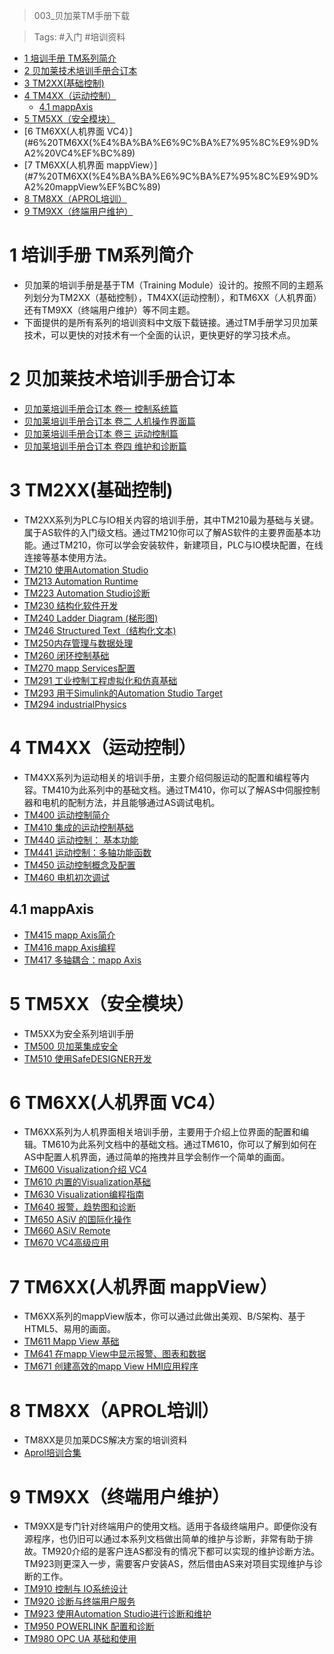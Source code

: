 > 003_贝加莱TM手册下载

> Tags: #入门 #培训资料

- [1 培训手册 TM系列简介](#1%20%E5%9F%B9%E8%AE%AD%E6%89%8B%E5%86%8C%20TM%E7%B3%BB%E5%88%97%E7%AE%80%E4%BB%8B)
- [2 贝加莱技术培训手册合订本](#2%20%E8%B4%9D%E5%8A%A0%E8%8E%B1%E6%8A%80%E6%9C%AF%E5%9F%B9%E8%AE%AD%E6%89%8B%E5%86%8C%E5%90%88%E8%AE%A2%E6%9C%AC)
- [3 TM2XX(基础控制)](#3%20TM2XX(%E5%9F%BA%E7%A1%80%E6%8E%A7%E5%88%B6))
- [4 TM4XX（运动控制）](#4%20TM4XX%EF%BC%88%E8%BF%90%E5%8A%A8%E6%8E%A7%E5%88%B6%EF%BC%89)
	- [4.1 mappAxis](#4.1%20mappAxis)
- [5 TM5XX（安全模块）](#5%20TM5XX%EF%BC%88%E5%AE%89%E5%85%A8%E6%A8%A1%E5%9D%97%EF%BC%89)
- [6 TM6XX(人机界面 VC4）](#6%20TM6XX(%E4%BA%BA%E6%9C%BA%E7%95%8C%E9%9D%A2%20VC4%EF%BC%89)
- [7 TM6XX(人机界面 mappView）](#7%20TM6XX(%E4%BA%BA%E6%9C%BA%E7%95%8C%E9%9D%A2%20mappView%EF%BC%89)
- [8 TM8XX（APROL培训）](#8%20TM8XX%EF%BC%88APROL%E5%9F%B9%E8%AE%AD%EF%BC%89)
- [9 TM9XX（终端用户维护）](#9%20TM9XX%EF%BC%88%E7%BB%88%E7%AB%AF%E7%94%A8%E6%88%B7%E7%BB%B4%E6%8A%A4%EF%BC%89)

# 1 培训手册 TM系列简介

- 贝加莱的培训手册是基于TM（Training Module）设计的。按照不同的主题系列划分为TM2XX（基础控制），TM4XX(运动控制），和TM6XX（人机界面）还有TM9XX（终端用户维护）等不同主题。
- 下面提供的是所有系列的培训资料中文版下载链接。通过TM手册学习贝加莱技术，可以更快的对技术有一个全面的认识，更快更好的学习技术点。

# 2 贝加莱技术培训手册合订本

- [贝加莱培训手册合订本 卷一 控制系统篇](https://gitee.com/yzydeer/BuR_Assistant/blob/master/TM_files/%E8%B4%9D%E5%8A%A0%E8%8E%B1%E5%9F%B9%E8%AE%AD%E6%89%8B%E5%86%8C%E5%90%88%E8%AE%A2%E6%9C%AC%20%E5%8D%B7%E4%B8%80%20%E6%8E%A7%E5%88%B6%E7%B3%BB%E7%BB%9F%E7%AF%87.pdf)
- [贝加莱培训手册合订本 卷二 人机操作界面篇](https://gitee.com/yzydeer/BuR_Assistant/blob/master/TM_files/%E8%B4%9D%E5%8A%A0%E8%8E%B1%E5%9F%B9%E8%AE%AD%E6%89%8B%E5%86%8C%E5%90%88%E8%AE%A2%E6%9C%AC%20%E5%8D%B7%E4%BA%8C%20%E4%BA%BA%E6%9C%BA%E6%93%8D%E4%BD%9C%E7%95%8C%E9%9D%A2%E7%AF%87.pdf)
- [贝加莱培训手册合订本 卷三 运动控制篇](https://gitee.com/yzydeer/BuR_Assistant/blob/master/TM_files/%E8%B4%9D%E5%8A%A0%E8%8E%B1%E5%9F%B9%E8%AE%AD%E6%89%8B%E5%86%8C%E5%90%88%E8%AE%A2%E6%9C%AC%20%E5%8D%B7%E4%B8%89%20%E8%BF%90%E5%8A%A8%E6%8E%A7%E5%88%B6%E7%AF%87.pdf)
- [贝加莱培训手册合订本 卷四 维护和诊断篇](https://gitee.com/yzydeer/BuR_Assistant/blob/master/TM_files/%E8%B4%9D%E5%8A%A0%E8%8E%B1%E5%9F%B9%E8%AE%AD%E6%89%8B%E5%86%8C%E5%90%88%E8%AE%A2%E6%9C%AC%20%E5%8D%B7%E5%9B%9B%20%E7%BB%B4%E6%8A%A4%E5%92%8C%E8%AF%8A%E6%96%AD%E7%AF%87.pdf)

# 3 TM2XX(基础控制)

- TM2XX系列为PLC与IO相关内容的培训手册，其中TM210最为基础与关键。属于AS软件的入门级文档。通过TM210你可以了解AS软件的主要界面基本功能。通过TM210，你可以学会安装软件，新建项目，PLC与IO模块配置，在线连接等基本使用方法。
- [TM210 使用Automation Studio](https://gitee.com/yzydeer/BuR_Assistant/blob/master/TM_files/TM210%E4%BD%BF%E7%94%A8Automation%20Studio_ZH_V4.7.pdf)
- [TM213 Automation Runtime](https://gitee.com/yzydeer/BuR_Assistant/blob/master/TM_files/TM213%20Automation%20Runtime_ZH_V4.7.pdf)
- [TM223 Automation Studio诊断](https://gitee.com/yzydeer/BuR_Assistant/blob/master/TM_files/TM223%20Automation%20Studio%E8%AF%8A%E6%96%AD_V4.4.pdf)
- [TM230 结构化软件开发](https://gitee.com/yzydeer/BuR_Assistant/blob/master/TM_files/TM230%20%E7%BB%93%E6%9E%84%E5%8C%96%E8%BD%AF%E4%BB%B6%E5%BC%80%E5%8F%91.pdf)
- [TM240 Ladder Diagram (梯形图)](https://gitee.com/yzydeer/BuR_Assistant/blob/master/TM_files/TM240%20Ladder%20Diagram%20(%E6%A2%AF%E5%BD%A2%E5%9B%BE)_V4.2.5.pdf)
- [TM246 Structured Text（结构化文本)](https://gitee.com/yzydeer/BuR_Assistant/blob/master/TM_files/TM246%20Structured%20Text%20%E7%BB%93%E6%9E%84%E5%8C%96%E6%96%87%E6%9C%AC_V3.0.9.pdf)
- [TM250内存管理与数据处理](https://gitee.com/yzydeer/BuR_Assistant/blob/master/TM_files/TM250%E5%86%85%E5%AD%98%E7%AE%A1%E7%90%86%E4%B8%8E%E6%95%B0%E6%8D%AE%E5%A4%84%E7%90%86_V4.34.pdf)
- [TM260 闭环控制基础](https://gitee.com/yzydeer/BuR_Assistant/blob/master/TM_files/TM260_%E9%97%AD%E7%8E%AF%E6%8E%A7%E5%88%B6%E5%9F%BA%E7%A1%80.pdf)
- [TM270 mapp Services配置](https://gitee.com/yzydeer/BuR_Assistant/blob/master/TM_files/TM270%20TRE.481%20mapp%20Services%E9%85%8D%E7%BD%AE_v1101.pdf)
- [TM291 工业控制工程虚拟化和仿真基础](https://gitee.com/yzydeer/BuR_Assistant/blob/master/TM_files/TM291_%E5%B7%A5%E4%B8%9A%E6%8E%A7%E5%88%B6%E5%B7%A5%E7%A8%8B%E8%99%9A%E6%8B%9F%E5%8C%96%E5%92%8C%E4%BB%BF%E7%9C%9F%E5%9F%BA%E7%A1%80.pdf)
- [TM293 用于Simulink的Automation Studio Target](https://gitee.com/yzydeer/BuR_Assistant/blob/master/TM_files/TM293_%E7%94%A8%E4%BA%8ESimulink%E7%9A%84Automation%20Studio%20Target.pdf)
- [TM294 industrialPhysics](https://gitee.com/yzydeer/BuR_Assistant/blob/master/TM_files/TM294_%20industrialPhysics.pdf)

# 4 TM4XX（运动控制）

- TM4XX系列为运动相关的培训手册，主要介绍伺服运动的配置和编程等内容。TM410为此系列中的基础文档。通过TM410，你可以了解AS中伺服控制器和电机的配制方法，并且能够通过AS调试电机。
- [TM400 运动控制简介](https://gitee.com/yzydeer/BuR_Assistant/blob/master/TM_files/TM400%20%E8%BF%90%E5%8A%A8%E6%8E%A7%E5%88%B6%E7%AE%80%E4%BB%8B_V4.3.3.pdf)
- [TM410 集成的运动控制基础](https://gitee.com/yzydeer/BuR_Assistant/blob/master/TM_files/TM410%20%E9%9B%86%E6%88%90%E7%9A%84%E8%BF%90%E5%8A%A8%E6%8E%A7%E5%88%B6%E5%9F%BA%E7%A1%80_V4.3.3.pdf)
- [TM440 运动控制： 基本功能](https://gitee.com/yzydeer/BuR_Assistant/blob/master/TM_files/TM440%20%E8%BF%90%E5%8A%A8%E6%8E%A7%E5%88%B6%EF%BC%9A%20%E5%9F%BA%E6%9C%AC%E5%8A%9F%E8%83%BD_V4.3.pdf)
- [TM441 运动控制：多轴功能函数](https://gitee.com/yzydeer/BuR_Assistant/blob/master/TM_files/TM441%20%E8%BF%90%E5%8A%A8%E6%8E%A7%E5%88%B6%EF%BC%9A%E5%A4%9A%E8%BD%B4%E5%8A%9F%E8%83%BD%E5%87%BD%E6%95%B0_V4.3.3.pdf)
- [TM450 运动控制概念及配置](https://gitee.com/yzydeer/BuR_Assistant/blob/master/TM_files/TM450%20%E8%BF%90%E5%8A%A8%E6%8E%A7%E5%88%B6%E6%A6%82%E5%BF%B5%E5%8F%8A%E9%85%8D%E7%BD%AE_V4.3.3.pdf)
- [TM460 电机初次调试](https://gitee.com/yzydeer/BuR_Assistant/blob/master/TM_files/TM460%20%E7%94%B5%E6%9C%BA%E5%88%9D%E6%AC%A1%E8%B0%83%E8%AF%95_V4.3.pdf)

## 4.1 mappAxis

- [TM415 mapp Axis简介](https://gitee.com/yzydeer/BuR_Assistant/blob/master/TM_files/TM415%20mapp%20Axis%E7%AE%80%E4%BB%8B_V4.6.pdf)
- [TM416 mapp Axis编程](https://gitee.com/yzydeer/BuR_Assistant/blob/master/TM_files/TM416%20mapp%20Axis%E7%BC%96%E7%A8%8B_V4.3.pdf)
- [TM417 多轴耦合：mapp Axis](https://gitee.com/yzydeer/BuR_Assistant/blob/master/TM_files/TM417%20%E5%A4%9A%E8%BD%B4%E8%80%A6%E5%90%88%EF%BC%9Amapp%20Axis_V4.3.pdf)

# 5 TM5XX（安全模块）

- TM5XX为安全系列培训手册
- [TM500 贝加莱集成安全](https://gitee.com/yzydeer/BuR_Assistant/blob/master/TM_files/TM500%20%E8%B4%9D%E5%8A%A0%E8%8E%B1%E9%9B%86%E6%88%90%E5%AE%89%E5%85%A84.3.3.pdf)
- [TM510 使用SafeDESIGNER开发](https://gitee.com/yzydeer/BuR_Assistant/blob/master/TM_files/TM510%20%E4%BD%BF%E7%94%A8SafeDESIGNER%E5%BC%80%E5%8F%91_ZH_4.4.4.pdf)

# 6 TM6XX(人机界面 VC4）

- TM6XX系列为人机界面相关培训手册，主要用于介绍上位界面的配置和编辑。TM610为此系列文档中的基础文档。通过TM610，你可以了解到如何在AS中配置人机界面，通过简单的拖拽并且学会制作一个简单的画面。
- [TM600 Visualization介绍 VC4](https://gitee.com/yzydeer/BuR_Assistant/blob/master/TM_files/TM600%20Visualization%E4%BB%8B%E7%BB%8D%20VC4.pdf)
- [TM610 内置的Visualization基础](https://gitee.com/yzydeer/BuR_Assistant/blob/master/TM_files/TM610%20%E5%86%85%E7%BD%AE%E7%9A%84Visualization%E5%9F%BA%E7%A1%80_V4.0.pdf)
- [TM630 Visualization编程指南](https://gitee.com/yzydeer/BuR_Assistant/blob/master/TM_files/TM630%20Visualization%E7%BC%96%E7%A8%8B%E6%8C%87%E5%8D%97%20VC4.pdf)
- [TM640 报警，趋势图和诊断](https://gitee.com/yzydeer/BuR_Assistant/blob/master/TM_files/TM640%20%E6%8A%A5%E8%AD%A6%EF%BC%8C%E8%B6%8B%E5%8A%BF%E5%9B%BE%E5%92%8C%E8%AF%8A%E6%96%AD_V4.2.pdf)
- [TM650 ASiV 的国际化操作](https://gitee.com/yzydeer/BuR_Assistant/blob/master/TM_files/TM650%20ASiV%20%E7%9A%84%E5%9B%BD%E9%99%85%E5%8C%96%E6%93%8D%E4%BD%9C%20VC4.pdf)
- [TM660 ASiV Remote](https://gitee.com/yzydeer/BuR_Assistant/blob/master/TM_files/TM660%20ASiV%20Remote%20VC4.pdf)
- [TM670 VC4高级应用](https://gitee.com/yzydeer/BuR_Assistant/blob/master/TM_files/TM670%20VC4%E9%AB%98%E7%BA%A7%E5%BA%94%E7%94%A8.pdf)

# 7 TM6XX(人机界面 mappView）

- TM6XX系列的mappView版本，你可以通过此做出美观、B/S架构、基于HTML5、易用的画面。
- [TM611 Mapp View 基础](https://gitee.com/yzydeer/BuR_Assistant/blob/master/TM_files/TM611%20Mapp%20View%20%E5%9F%BA%E7%A1%80_ZH_V4.7.pdf)
- [TM641 在mapp View中显示报警、图表和数据](https://gitee.com/yzydeer/BuR_Assistant/blob/master/TM_files/TM641%20%E5%9C%A8mapp%20View%E4%B8%AD%E6%98%BE%E7%A4%BA%E6%8A%A5%E8%AD%A6%E3%80%81%E5%9B%BE%E8%A1%A8%E5%92%8C%E6%95%B0%E6%8D%AE_V4.4.4.pdf)
- [TM671 创建高效的mapp View HMI应用程序](https://gitee.com/yzydeer/BuR_Assistant/blob/master/TM_files/TM671%E5%88%9B%E5%BB%BA%E9%AB%98%E6%95%88%E7%9A%84mapp%20View%20HMI%E5%BA%94%E7%94%A8%E7%A8%8B%E5%BA%8F_ZH_V4.7.pdf)

# 8 TM8XX（APROL培训）

- TM8XX是贝加莱DCS解决方案的培训资料
- [Aprol培训合集](https://gitee.com/yzydeer/BuR_Assistant/blob/master/TM_files/Aprol%E5%9F%B9%E8%AE%AD%E5%90%88%E9%9B%86.pdf)

# 9 TM9XX（终端用户维护）

- TM9XX是专门针对终端用户的使用文档。适用于各级终端用户。即便你没有源程序，也仍旧可以通过本系列文档做出简单的维护与诊断，非常有助于排故。TM920介绍的是客户连AS都没有的情况下都可以实现的维护诊断方法。TM923则更深入一步，需要客户安装AS，然后借由AS来对项目实现维护与诊断的工作。
- [TM910 控制与 IO系统设计](https://gitee.com/yzydeer/BuR_Assistant/blob/master/TM_files/TM910%20%E6%8E%A7%E5%88%B6%E4%B8%8E%20IO%E7%B3%BB%E7%BB%9F%20%E8%AE%BE%E8%AE%A1.pdf)
- [TM920 诊断与终端用户服务](https://gitee.com/yzydeer/BuR_Assistant/blob/master/TM_files/TM920TRE.00-ZHO_%E8%AF%8A%E6%96%AD%E4%B8%8E%E7%BB%88%E7%AB%AF%E7%94%A8%E6%88%B7%E6%9C%8D%E5%8A%A1.pdf)
- [TM923 使用Automation Studio进行诊断和维护](https://gitee.com/yzydeer/BuR_Assistant/blob/master/TM_files/TM923%E4%BD%BF%E7%94%A8Automation%20Studio%E8%BF%9B%E8%A1%8C%E8%AF%8A%E6%96%AD%E5%92%8C%E7%BB%B4%E6%8A%A4_ZH_V4.61.pdf)
- [TM950 POWERLINK 配置和诊断](https://gitee.com/yzydeer/BuR_Assistant/blob/master/TM_files/TM950%20POWERLINK%20%E9%85%8D%E7%BD%AE%E5%92%8C%E8%AF%8A%E6%96%AD.pdf)
- [TM980 OPC UA 基础和使用](https://gitee.com/yzydeer/BuR_Assistant/blob/master/TM_files/TM980%20OPC%20UA%20%E5%9F%BA%E7%A1%80%E5%92%8C%E4%BD%BF%E7%94%A8_V4.5.pdf)
